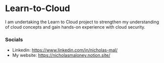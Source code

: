 # Learn-to-Cloud
I am undertaking the Learn to Cloud project to strengthen my understanding of cloud concepts and gain hands-on experience with cloud security.

### Socials 
* Linkedin: https://www.linkedin.com/in/nicholas-mal/
* My website: https://nicholasmaloney.notion.site/
